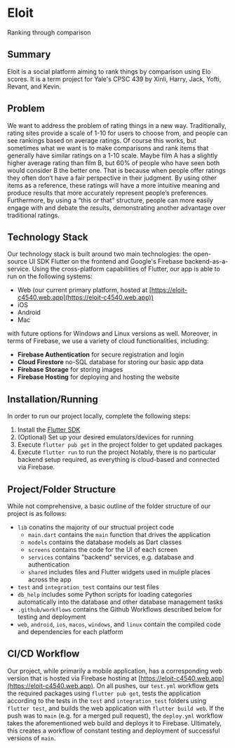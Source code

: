 # Eloit
Ranking through comparison

## Summary
Eloit is a social platform aiming to rank things by comparison using Elo scores. It is a term project for Yale's CPSC 439 by Xinli, Harry, Jack, Yofti, Revant, and Kevin.

## Problem
We want to address the problem of rating things in a new way. Traditionally, rating sites provide a scale of 1-10 for users to choose from, and people can see rankings based on average ratings. Of course this works, but sometimes what we want is to make comparisons and rank items that generally have similar ratings on a 1-10 scale. Maybe film A has a slightly higher average rating than film B, but 60% of people who have seen both would consider B the better one. That is because when people offer ratings they often don’t have a fair perspective in their judgment. By using other items as a reference, these ratings will have a more intuitive meaning and produce results that more accurately represent people’s preferences. Furthermore, by using a “this or that” structure, people can more easily engage with and debate the results, demonstrating another advantage over traditional ratings.

## Technology Stack
Our technology stack is built around two main technologies: the open-source UI SDK Flutter on the frontend and Google's Firebase backend-as-a-service. Using the cross-platform capabilities of Flutter, our app is able to run on the following systems:
- Web (our current primary platform, hosted at [https://eloit-c4540.web.app](https://eloit-c4540.web.app))
- iOS
- Android
- Mac

with future options for Windows and Linux versions as well. Moreover, in terms of Firebase, we use a variety of cloud functionalities, including:
- **Firebase Authentication** for secure registration and login
- **Cloud Firestore** no-SQL database for storing our basic app data
- **Firebase Storage** for storing images
- **Firebase Hosting** for deploying and hosting the website

## Installation/Running
In order to run our project locally, complete the following steps:
1. Install the [Flutter SDK](https://docs.flutter.dev/get-started/install)
2. (Optional) Set up your desired emulators/devices for running
3. Execute `flutter pub get` in the project folder to get updated packages
4. Execute `flutter run` to run the project
Notably, there is no particular backend setup required, as everything is cloud-based and connected via Firebase.

## Project/Folder Structure
While not comprehensive, a basic outline of the folder structure of our project is as follows:
- `lib` conatins the majority of our structual project code
  - `main.dart` contains the `main` function that drives the application
  - `models` contains the database models as Dart classes
  - `screens` contains the code for the UI of each screen
  - `services` contains "backend" services, e.g. database and authentication
  - `shared` includes files and Flutter widgets used in muliple places across the app  
- `test` and `integration_test` contains our test files
-  `db_help` includes some Python scripts for loading categories automatically into the database and other database management tasks
-  `.github/workflows` contains the Github Workflows described below for testing and deployment
- `web`, `android`, `ios`, `macos`, `windows`, and `linux` contain the compiled code and dependencies for each platform

## CI/CD Workflow
Our project, while primarily a mobile application, has a corresponding web version that is hosted via Firebase hosting at [https://eloit-c4540.web.app](https://eloit-c4540.web.app). On all pushes, our `test.yml` workflow gets the required packages using `flutter pub get`, tests the application according to the tests in the `test` and `integration_test` folders using `flutter test`, and builds the web application with `flutter build web`. If the push was to `main` (e.g. for a merged pull request), the `deploy.yml` workflow takes the aforementioned web build and deploys it to Firebase. Ultimately, this creates a workflow of constant testing and deployment of successful versions of `main`.
